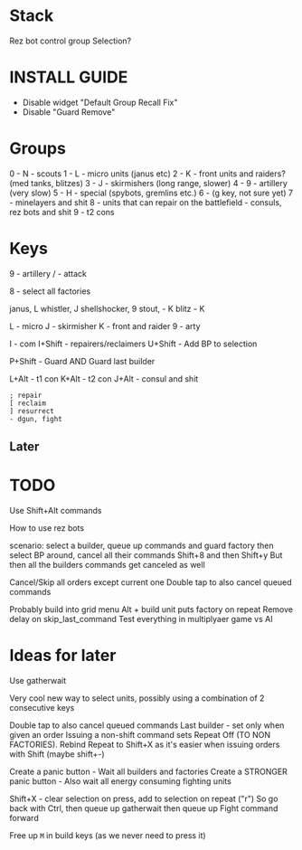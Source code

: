 # Stack

Rez bot control group
Selection?

# INSTALL GUIDE

* Disable widget "Default Group Recall Fix"
* Disable "Guard Remove"

# Groups

0 - N - scouts 
1 - L - micro units (janus etc)
2 - K - front units and raiders? (med tanks, blitzes)
3 - J - skirmishers (long range, slower)
4 - 9 - artillery (very slow)
5 - H - special (spybots, gremlins etc.)
6 - (g key, not sure yet)
7 - minelayers and shit
8 - units that can repair on the battlefield - consuls, rez bots and shit
9 - t2 cons

# Keys

9 - artillery
/ - attack

8 - select all factories

janus, L
whistler, J
shellshocker, 9
stout, - K
blitz - K

L - micro
J - skirmisher
K - front and raider
9 - arty

I - com
I+Shift - repairers/reclaimers
U+Shift - Add BP to selection

P+Shift - Guard AND Guard last builder

L+Alt - t1 con
K+Alt - t2 con
J+Alt - consul and shit

```
; repair
[ reclaim
] resurrect
- dgun, fight

```






## Later

# TODO
Use Shift+Alt commands

How to use rez bots

scenario: select a builder, queue up commands and guard factory
then select BP around, cancel all their commands Shift+8 and then Shift+y
But then all the builders commands get canceled as well


Cancel/Skip all orders except current one
Double tap to also cancel queued commands

Probably build into grid menu Alt + build unit puts factory on repeat
Remove delay on skip_last_command
Test everything in multiplyaer game vs AI



# Ideas for later

Use gatherwait 

Very cool new way to select units, possibly using a combination of 2
consecutive keys


Double tap to also cancel queued commands
Last builder - set only when given an order
Issuing a non-shift command sets Repeat Off (TO NON FACTORIES).
Rebind Repeat to Shift+X as it's easier when issuing orders with Shift (maybe shift+-)

Create a panic button - Wait all builders and factories
Create a STRONGER panic button - Also wait all energy consuming fighting units

Shift+X - clear selection on press, add to selection on repeat ("r")
So go back with Ctrl, then queue up gatherwait then queue up Fight command forward

Free  up `M` in build keys (as we never need to press it)
